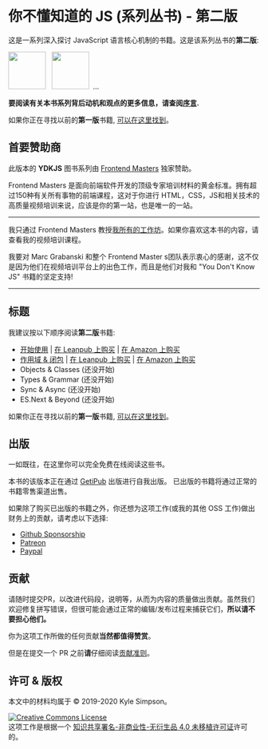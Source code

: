 # 你不懂知道的 JS (系列丛书) - 第二版

这是一系列深入探讨 JavaScript 语言核心机制的书籍。这是该系列丛书的**第二版**:

<a href="https://leanpub.com/ydkjsy-get-started"><img src="get-started/images/cover.png" width="75"></a>&nbsp;&nbsp;
<a href="https://leanpub.com/ydkjsy-scope-closures"><img src="scope-closures/images/cover.png" width="75"></a>&nbsp;&nbsp;...

**要阅读有关本书系列背后动机和观点的更多信息，请查阅[序言](preface.md).**

如果你正在寻找以前的**第一版**书籍, [可以在这里找到](https://github.com/learning-js-by-reading-source-codes/You-Dont-Know-JS/blob/1st-ed/README.md)。

## 首要赞助商

此版本的 **YDKJS** 图书系列由 [Frontend Masters](https://frontendmasters.com) 独家赞助。

Frontend Masters 是面向前端软件开发的顶级专家培训材料的黄金标准。拥有超过150种有关所有事物的前端课程，这对于你进行 HTML，CSS，JS和相关技术的高质量视频培训来说，应该是你的第一站，也是唯一的一站。

----

我只通过 Frontend Masters 教授[我所有的工作坊](https://frontendmasters.com/kyle-simpson)。如果你喜欢这本书的内容，请查看我的视频培训课程。

我要对 Marc Grabanski 和整个 Frontend Master s团队表示衷心的感谢，这不仅是因为他们在视频培训平台上的出色工作，而且是他们对我和 "You Don't Know JS" 书籍的坚定支持!

----

## 标题

我建议按以下顺序阅读**第二版**书籍:

* [开始使用](get-started/README.md) | [在 Leanpub 上购买](https://leanpub.com/ydkjsy-get-started) | [在 Amazon 上购买](https://www.amazon.com/dp/B084BNMN7T)
* [作用域 & 闭包](scope-closures/README.md) | [在 Leanpub 上购买](https://leanpub.com/ydkjsy-scope-closures) | [在 Amazon 上购买](https://www.amazon.com/dp/B08634PZ3N)
* Objects & Classes (还没开始)
* Types & Grammar (还没开始)
* Sync & Async (还没开始)
* ES.Next & Beyond (还没开始)

如果你正在寻找以前的**第一版**书籍, [可以在这里找到](https://github.com/learning-js-by-reading-source-codes/You-Dont-Know-JS/blob/1st-ed/README.md)。

## 出版

一如既往，在这里你可以完全免费在线阅读这些书。

本书的该版本正在通过 [GetiPub](https://geti.pub) 出版进行自我出版。 已出版的书籍将通过正常的书籍零售渠道出售。

如果除了购买已出版的书籍之外，你还想为这项工作(或我的其他 OSS 工作)做出财务上的贡献，请考虑以下选择: 

* [Github Sponsorship](https://github.com/users/getify/sponsorship)
* [Patreon](https://www.patreon.com/getify)
* [Paypal](https://www.paypal.me/getify)

## 贡献

请随时提交PR，以改进代码段，说明等，从而为内容的质量做出贡献。虽然我们欢迎修复拼写错误，但很可能会通过正常的编辑/发布过程来捕获它们，**所以请不要担心他们。**

你为这项工作所做的任何贡献**当然都值得赞赏**。

但是在提交一个 PR 之前**请**仔细阅读[贡献准则](CONTRIBUTING.md)。

## 许可 & 版权

本文中的材料均属于 &copy; 2019-2020 Kyle Simpson。

<a rel="license" href="http://creativecommons.org/licenses/by-nc-nd/4.0/"><img alt="Creative Commons License" style="border-width:0" src="https://i.creativecommons.org/l/by-nc-nd/4.0/88x31.png" /></a><br />这项工作是根据一个 <a rel="license" href="http://creativecommons.org/licenses/by-nc-nd/4.0/">知识共享署名-非商业性-无衍生品 4.0 未移植许可证</a>许可的。
